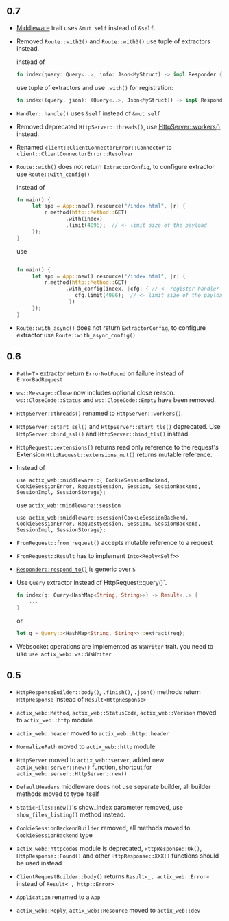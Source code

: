 ## 0.7

* [Middleware](https://actix.rs/actix-web/actix_web/middleware/trait.Middleware.html)
  trait uses `&mut self` instead of `&self`.

* Removed `Route::with2()` and `Route::with3()` use tuple of extractors instead.
    
    instead of 

    ```rust
    fn index(query: Query<..>, info: Json<MyStruct) -> impl Responder {}
    ```

    use tuple of extractors and use `.with()` for registration:

    ```rust
    fn index((query, json): (Query<..>, Json<MyStruct)) -> impl Responder {}
    ```

* `Handler::handle()` uses `&self` instead of `&mut self`

* Removed deprecated `HttpServer::threads()`, use 
  [HttpServer::workers()](https://actix.rs/actix-web/actix_web/server/struct.HttpServer.html#method.workers) instead.

* Renamed `client::ClientConnectorError::Connector` to
  `client::ClientConnectorError::Resolver`

* `Route::with()` does not return `ExtractorConfig`, to configure
  extractor use `Route::with_config()`

    instead of 

    ```rust
    fn main() {
         let app = App::new().resource("/index.html", |r| {
             r.method(http::Method::GET)
                    .with(index)
                    .limit(4096);  // <- limit size of the payload
         });
    }
    ```
    
    use 
    
    ```rust
  
    fn main() {
         let app = App::new().resource("/index.html", |r| {
             r.method(http::Method::GET)
                    .with_config(index, |cfg| { // <- register handler
                       cfg.limit(4096);  // <- limit size of the payload
                     })
         });
    }
    ```

* `Route::with_async()` does not return `ExtractorConfig`, to configure
  extractor use `Route::with_async_config()`


## 0.6

* `Path<T>` extractor return `ErrorNotFound` on failure instead of `ErrorBadRequest`

* `ws::Message::Close` now includes optional close reason.
  `ws::CloseCode::Status` and `ws::CloseCode::Empty` have been removed.

* `HttpServer::threads()` renamed to `HttpServer::workers()`.

* `HttpServer::start_ssl()` and `HttpServer::start_tls()` deprecated.
  Use `HttpServer::bind_ssl()` and `HttpServer::bind_tls()` instead.

* `HttpRequest::extensions()` returns read only reference to the request's Extension
  `HttpRequest::extensions_mut()` returns mutable reference.

* Instead of 

   `use actix_web::middleware::{
        CookieSessionBackend, CookieSessionError, RequestSession,
        Session, SessionBackend, SessionImpl, SessionStorage};`
                                
  use `actix_web::middleware::session`

   `use actix_web::middleware::session{CookieSessionBackend, CookieSessionError,
        RequestSession, Session, SessionBackend, SessionImpl, SessionStorage};`

* `FromRequest::from_request()` accepts mutable reference to a request

* `FromRequest::Result` has to implement `Into<Reply<Self>>`

* [`Responder::respond_to()`](
  https://actix.rs/actix-web/actix_web/trait.Responder.html#tymethod.respond_to)
  is generic over `S`

*  Use `Query` extractor instead of HttpRequest::query()`.

   ```rust
   fn index(q: Query<HashMap<String, String>>) -> Result<..> {
       ...
   }
   ```

   or

   ```rust
   let q = Query::<HashMap<String, String>>::extract(req);
   ```

* Websocket operations are implemented as `WsWriter` trait.
  you need to use `use actix_web::ws::WsWriter`


## 0.5

* `HttpResponseBuilder::body()`, `.finish()`, `.json()`
   methods return `HttpResponse` instead of `Result<HttpResponse>`

* `actix_web::Method`, `actix_web::StatusCode`, `actix_web::Version`
   moved to `actix_web::http` module

* `actix_web::header` moved to `actix_web::http::header`

* `NormalizePath` moved to `actix_web::http` module

* `HttpServer` moved to `actix_web::server`, added new `actix_web::server::new()` function,
  shortcut for `actix_web::server::HttpServer::new()`

* `DefaultHeaders` middleware does not use separate builder, all builder methods moved to type itself

* `StaticFiles::new()`'s show_index parameter removed, use `show_files_listing()` method instead.

* `CookieSessionBackendBuilder` removed, all methods moved to `CookieSessionBackend` type

* `actix_web::httpcodes` module is deprecated, `HttpResponse::Ok()`, `HttpResponse::Found()` and other `HttpResponse::XXX()`
   functions should be used instead

* `ClientRequestBuilder::body()` returns `Result<_, actix_web::Error>`
  instead of `Result<_, http::Error>`

* `Application` renamed to a `App`

* `actix_web::Reply`, `actix_web::Resource` moved to `actix_web::dev`
